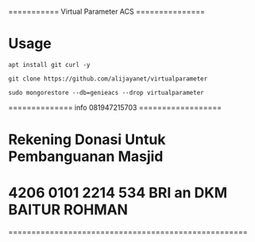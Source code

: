 =========== Virtual Parameter ACS ===============

# Usage
```
apt install git curl -y
```
```
git clone https://github.com/alijayanet/virtualparameter
```
```
sudo mongorestore --db=genieacs --drop virtualparameter
```

============== info 081947215703 ==================

# Rekening Donasi Untuk Pembanguanan Masjid
# 4206 0101 2214 534 BRI an DKM BAITUR ROHMAN
====================================================

